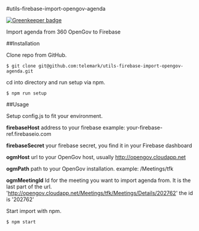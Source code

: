 #utils-firebase-import-opengov-agenda

[![Greenkeeper badge](https://badges.greenkeeper.io/telemark/utils-firebase-import-opengov-agenda.svg)](https://greenkeeper.io/)

Import agenda from 360 OpenGov to Firebase

##Installation

Clone repo from GitHub.

```
$ git clone git@github.com:telemark/utils-firebase-import-opengov-agenda.git
```

cd into directory and run setup via npm.

```
$ npm run setup
```

##Usage

Setup config.js to fit your environment.

**firebaseHost** address to your firebase example: your-firebase-ref.firebaseio.com

**firebaseSecret** your firebase secret, you find it in your Firebase dashboard

**ogmHost** url to your OpenGov host, usually http://opengov.cloudapp.net

**ogmPath** path to your OpenGov installation. example: /Meetings/tfk

**ogmMeetingId** Id for the meeting you want to import agenda from. It is the last part of the url. 'http://opengov.cloudapp.net/Meetings/tfk/Meetings/Details/202762' the id is '202762'

Start import with npm.

```
$ npm start
```